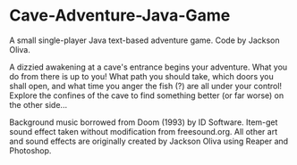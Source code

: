 # Cave-Adventure-Java-Game
A small single-player Java text-based adventure game. Code by Jackson Oliva.

A dizzied awakening at a cave's entrance begins your adventure. What you do from there is up to you!
What path you should take, which doors you shall open, and what time you anger the fish (?) are all under your control!
Explore the confines of the cave to find something better (or far worse) on the other side...

Background music borrowed from Doom (1993) by ID Software.
Item-get sound effect taken without modification from freesound.org. 
All other art and sound effects are originally created by Jackson Oliva using Reaper and Photoshop.
